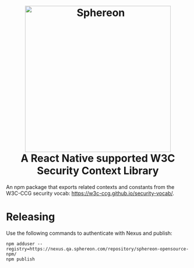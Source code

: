 <h1 align="center">
  <br>
  <a href="https://www.sphereon.com"><img src="https://sphereon.com/content/themes/sphereon/assets/img/logo.svg" alt="Sphereon" width="400"></a>
  <br>
  A React Native supported W3C Security Context Library
  <br>
</h1>

An npm package that exports related contexts and constants from the W3C-CCG security vocab: https://w3c-ccg.github.io/security-vocab/.
# Releasing
Use the following commands to authenticate with Nexus and publish:
```
npm adduser --registry=https://nexus.qa.sphereon.com/repository/sphereon-opensource-npm/
npm publish
```

